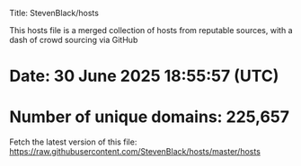 Title: StevenBlack/hosts

This hosts file is a merged collection of hosts from reputable sources,
with a dash of crowd sourcing via GitHub

# Date: 30 June 2025 18:55:57 (UTC)
# Number of unique domains: 225,657

Fetch the latest version of this file: https://raw.githubusercontent.com/StevenBlack/hosts/master/hosts
